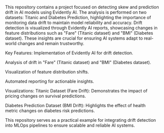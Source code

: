 This repository contains a project focused on detecting skew and prediction drift in AI models using Evidently AI. The analysis is performed on two datasets: Titanic and Diabetes Prediction, highlighting the importance of monitoring data drift to maintain model reliability and accuracy. Drift detection is visualized through Evidently AI reports, showcasing changes in feature distributions such as "Fare" (Titanic dataset) and "BMI" (Diabetes dataset). These insights are crucial for ensuring AI systems adapt to real-world changes and remain trustworthy.

Key Features:
Implementation of Evidently AI for drift detection.

Analysis of drift in "Fare" (Titanic dataset) and "BMI" (Diabetes dataset).

Visualization of feature distribution shifts.

Automated reporting for actionable insights.

Visualizations:
Titanic Dataset (Fare Drift): Demonstrates the impact of pricing changes on survival predictions.

Diabetes Prediction Dataset (BMI Drift): Highlights the effect of health metric changes on diabetes risk predictions.

This repository serves as a practical example for integrating drift detection into MLOps pipelines to ensure scalable and reliable AI systems.
